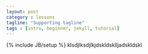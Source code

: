 ```yaml
---
layout: post
category : lessons
tagline: "Supporting tagline"
tags : [intro, beginner, jekyll, tutorial]
---
```

{% include JB/setup %}
klsdjlksdjlkjdskldsklljadskldskl
